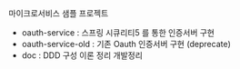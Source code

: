 마이크로서비스 샘플 프로젝트   
- oauth-service : 스프링 시큐리티5 를 통한 인증서버 구현 
- oauth-service-old : 기존 Oauth 인증서버 구현 (deprecate)
- doc : DDD 구성 이론 정리 개발정리
